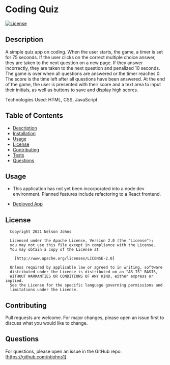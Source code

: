 
# Coding Quiz

[![License](https://img.shields.io/badge/License-Apache_2.0-blue.svg)](https://opensource.org/licenses/Apache-2.0)


## Description

A simple quiz app on coding. When the user starts, the game, a timer is set for 75 seconds. If the user clicks on the correct multiple choice answer, they are taken to the next question on a new page. If they answer incorrectly, they are taken to the next question and penalized 10 seconds. The game is over when all questions are answered or the timer reaches 0. The score is the time left after all questions have been answered. At the end of the game, the user is presented with their score and a text area to input their initials, as well as buttons to save and display high scores.

Technologies Used: HTML, CSS, JavaScript

## Table of Contents

- [Description](#description)
- [Installation](#installation)
- [Usage](#usage)
- [License](#license)
- [Contributing](#contributing)
- [Tests](#tests)
- [Questions](#questions)

## Usage

* This application has not yet been incorporated into a node dev environment. Planned features include refactoring to a React frontend.

* [Deployed App](https://ntjohns1.github.io/Coding-Quiz/)

## License  

      Copyright 2021 Nelson Johns

      Licensed under the Apache License, Version 2.0 (the "License");
      you may not use this file except in compliance with the License.
      You may obtain a copy of the License at
   
        [http://www.apache.org/licenses/LICENSE-2.0]
   
      Unless required by applicable law or agreed to in writing, software
      distributed under the License is distributed on an "AS IS" BASIS,
      WITHOUT WARRANTIES OR CONDITIONS OF ANY KIND, either express or implied.
      See the License for the specific language governing permissions and
      limitations under the License.
      
## Contributing
Pull requests are welcome. For major changes, please open an issue first to discuss what you would like to change.

## Questions
For questions, please open an issue in the GitHub repo: [https://github.com/ntjohns1]